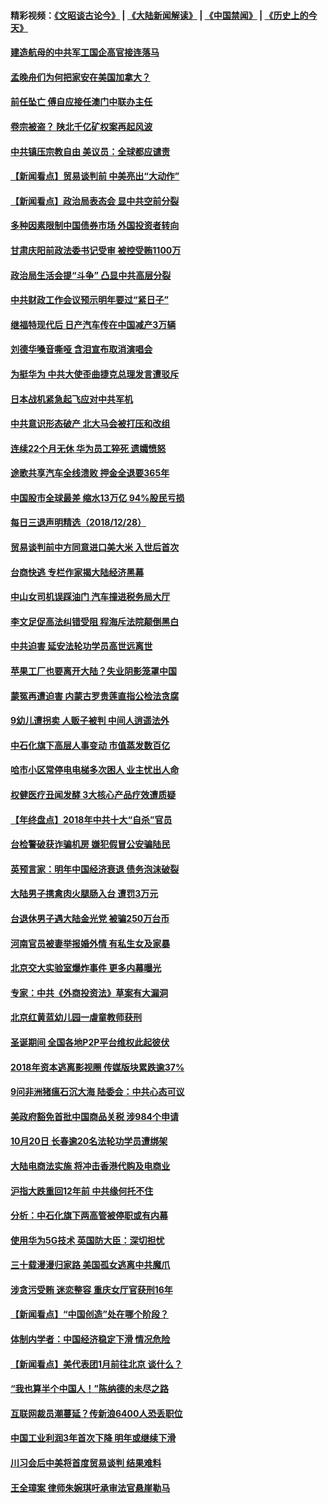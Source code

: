 #### 精彩视频：[《文昭谈古论今》](https://github.com/gfw-breaker/wenzhao/blob/master/README.md?t=12290031) | [《大陆新闻解读》](https://github.com/gfw-breaker/ntdtv-comedy/blob/master/README.md?t=12290031) | [《中国禁闻》](https://github.com/gfw-breaker/ntdtv-news/blob/master/README.md?t=12290031) | [《历史上的今天》](https://github.com/gfw-breaker/today-in-history/blob/master/README.md?t=12290031) 

#### [建造航母的中共军工国企高官接连落马](../pages/nsc413/n10939103.md?t=12290031) 

#### [孟晚舟们为何把家安在美国加拿大？](../pages/nsc413/n10938660.md?t=12290031) 

#### [前任坠亡 傅自应接任澳门中联办主任](../pages/nsc413/n10939100.md?t=12290031) 

#### [卷宗被盗？ 陕北千亿矿权案再起风波](../pages/nsc413/n10939194.md?t=12290031) 

#### [中共镇压宗教自由 美议员：全球都应谴责](../pages/nsc413/n10939131.md?t=12290031) 

#### [【新闻看点】贸易谈判前 中美亮出“大动作”](../pages/nsc413/n10938838.md?t=12290031) 

#### [【新闻看点】政治局表态会 显中共空前分裂](../pages/nsc413/n10938771.md?t=12290031) 

#### [多种因素限制中国债券市场 外国投资者转向](../pages/nsc413/n10938873.md?t=12290031) 

#### [甘肃庆阳前政法委书记受审 被控受贿1100万](../pages/nsc413/n10939083.md?t=12290031) 

#### [政治局生活会提“斗争” 凸显中共高层分裂](../pages/nsc413/n10938924.md?t=12290031) 

#### [中共财政工作会议预示明年要过“紧日子”](../pages/nsc413/n10938982.md?t=12290031) 

#### [继福特现代后 日产汽车传在中国减产3万辆](../pages/nsc413/n10938892.md?t=12290031) 

#### [刘德华嗓音嘶哑 含泪宣布取消演唱会](../pages/nsc413/n10938698.md?t=12290031) 

#### [为挺华为 中共大使歪曲捷克总理发言遭驳斥](../pages/nsc413/n10938867.md?t=12290031) 

#### [日本战机紧急起飞应对中共军机](../pages/nsc413/n10938911.md?t=12290031) 

#### [中共意识形态破产 北大马会被打压和改组](../pages/nsc413/n10938861.md?t=12290031) 

#### [连续22个月无休 华为员工猝死 遗孀愤怒](../pages/nsc413/n10938842.md?t=12290031) 

#### [途歌共享汽车全线溃败 押金全退要365年](../pages/nsc413/n10938668.md?t=12290031) 

#### [中国股市全球最差 缩水13万亿 94%股民亏损](../pages/nsc413/n10938774.md?t=12290031) 

#### [每日三退声明精选（2018/12/28）](../pages/nsc413/n10938819.md?t=12290031) 

#### [贸易谈判前中方同意进口美大米 入世后首次](../pages/nsc413/n10938719.md?t=12290031) 

#### [台商快逃 专栏作家揭大陆经济黑幕](../pages/nsc413/n10938439.md?t=12290031) 

#### [中山女司机误踩油门 汽车撞进税务局大厅](../pages/nsc413/n10938695.md?t=12290031) 


#### [李文足促高法纠错受阻 程海斥法院颠倒黑白](../pages/nsc413/n10938533.md?t=12290031) 

#### [中共迫害 延安法轮功学员高世远离世](../pages/nsc413/n10938312.md?t=12290031) 

#### [苹果工厂也要离开大陆？失业阴影笼罩中国](../pages/nsc413/n10937705.md?t=12290031) 

#### [蒙冤再遭迫害 内蒙古罗贵莲直指公检法贪腐](../pages/nsc413/n10937373.md?t=12290031) 

#### [9幼儿遭拐卖 人贩子被判 中间人逍遥法外](../pages/nsc413/n10937636.md?t=12290031) 

#### [中石化旗下高层人事变动 市值蒸发数百亿](../pages/nsc413/n10938126.md?t=12290031) 

#### [哈市小区常停电电梯多次困人 业主忧出人命](../pages/nsc413/n10934054.md?t=12290031) 

#### [权健医疗丑闻发酵 3大核心产品疗效遭质疑](../pages/nsc413/n10937884.md?t=12290031) 

#### [【年终盘点】2018年中共十大“自杀”官员](../pages/nsc413/n10907998.md?t=12290031) 

#### [台检警破获诈骗机房 嫌犯假冒公安骗陆民](../pages/nsc413/n10937994.md?t=12290031) 

#### [英预言家：明年中国经济衰退 债务泡沫破裂](../pages/nsc413/n10937862.md?t=12290031) 

#### [大陆男子携禽肉火腿肠入台 遭罚3万元](../pages/nsc413/n10937922.md?t=12290031) 

#### [台退休男子遇大陆金光党 被骗250万台币](../pages/nsc413/n10937747.md?t=12290031) 

#### [河南官员被妻举报婚外情 有私生女及家暴](../pages/nsc413/n10937541.md?t=12290031) 

#### [北京交大实验室爆炸事件 更多内幕曝光](../pages/nsc413/n10937231.md?t=12290031) 

#### [专家：中共《外商投资法》草案有大漏洞](../pages/nsc413/n10936926.md?t=12290031) 

#### [北京红黄蓝幼儿园一虐童教师获刑](../pages/nsc413/n10937163.md?t=12290031) 

#### [圣诞期间 全国各地P2P平台维权此起彼伏](../pages/nsc413/n10937048.md?t=12290031) 

#### [2018年资本逃离影视圈 传媒版块累跌逾37%](../pages/nsc413/n10936973.md?t=12290031) 

#### [9问非洲猪瘟石沉大海 陆委会：中共心态可议](../pages/nsc413/n10937179.md?t=12290031) 

#### [美政府豁免首批中国商品关税 涉984个申请](../pages/nsc413/n10937177.md?t=12290031) 

#### [10月20日 长春逾20名法轮功学员遭绑架](../pages/nsc413/n10936005.md?t=12290031) 

#### [大陆电商法实施 将冲击香港代购及电商业](../pages/nsc413/n10937017.md?t=12290031) 

#### [沪指大跌重回12年前 中共缘何托不住](../pages/nsc413/n10936920.md?t=12290031) 

#### [分析：中石化旗下两高管被停职或有内幕](../pages/nsc413/n10936480.md?t=12290031) 

#### [使用华为5G技术 英国防大臣：深切担忧](../pages/nsc413/n10936847.md?t=12290031) 

#### [三十载漫漫归家路 美国孤女逃离中共魔爪](../pages/nsc413/n10936863.md?t=12290031) 

#### [涉贪污受贿 迷恋整容 重庆女厅官获刑16年](../pages/nsc413/n10936222.md?t=12290031) 

#### [【新闻看点】“中国创造”处在哪个阶段？](../pages/nsc413/n10936547.md?t=12290031) 

#### [体制内学者：中国经济稳定下滑 情况危险](../pages/nsc413/n10936596.md?t=12290031) 

#### [【新闻看点】美代表团1月前往北京 谈什么？](../pages/nsc413/n10936420.md?t=12290031) 

#### [“我也算半个中国人！”陈纳德的未尽之路](../pages/nsc413/n10926217.md?t=12290031) 

#### [互联网裁员潮蔓延？传新浪6400人恐丢职位](../pages/nsc413/n10936282.md?t=12290031) 

#### [中国工业利润3年首次下降 明年或继续下滑](../pages/nsc413/n10936466.md?t=12290031) 

#### [川习会后中美将首度贸易谈判 结果难料](../pages/nsc413/n10936366.md?t=12290031) 

#### [王全璋案 律师朱婉琪吁承审法官悬崖勒马](../pages/nsc413/n10936505.md?t=12290031) 

